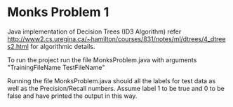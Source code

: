 # Monks Problem 1

Java implementation of Decision Trees (ID3 Algorithm)
refer http://www2.cs.uregina.ca/~hamilton/courses/831/notes/ml/dtrees/4_dtrees2.html for algorithmic details.

To run the project run the file MonksProblem.java with arguments "TrainingFileName TestFileName"

Running the file MonksProblem.java should all the labels for test data as well as the Precision/Recall numbers.
Assume label 1 to be true and 0 to be false and have printed the output in this way.
